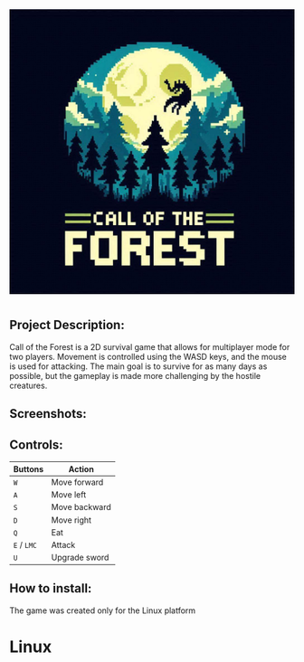 <div style="text-align: center;">
    <img src="Screenshots/COTF2.jpeg" style="margin-bottom: 10px;" />
</div>

## Project Description:

Call of the Forest is a 2D survival game that allows for multiplayer mode for two players. Movement is controlled using the WASD keys, and the mouse is used for attacking. The main goal is to survive for as many days as possible, but the gameplay is made more challenging by the hostile creatures.

## Screenshots:




## Controls:

| Buttons | Action | 
| --- | --- | 
| `W` | Move forward | 
| `A` | Move left | 
| `S` | Move backward |
| `D` | Move right |
| `Q` | Eat |
| `E` / `LMC` | Attack |
| `U` | Upgrade sword | |

## How to install:
The game was created only for the Linux platform

# Linux
